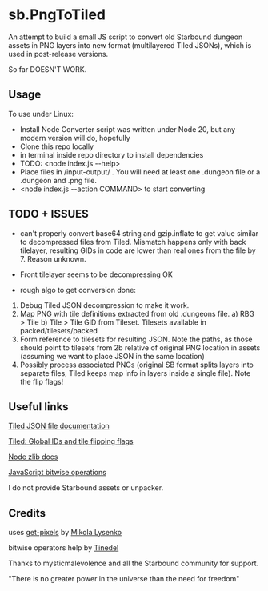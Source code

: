 # sb.PngToTiled

An attempt to build a small JS script to convert old Starbound dungeon assets in PNG layers into new format (multilayered Tiled JSONs), which is used in post-release versions.

So far DOESN'T WORK.

## Usage

To use under Linux:
- Install Node
Converter script was written under Node 20, but any modern version will do, hopefully
- Clone this repo locally
- <npm install> in terminal inside repo directory to install dependencies
- TODO: <node index.js --help> 
- Place files in /input-output/ . You will need at least one .dungeon file or a .dungeon and .png file.
- <node index.js --action COMMAND> to start converting

## TODO + ISSUES
- can't properly convert base64 string and gzip.inflate to get value similar to decompressed files from Tiled. Mismatch happens only with back tilelayer, resulting GIDs in code are lower than real ones from the file by 7. Reason unknown.
- Front tilelayer seems to be decompressing OK

- rough algo to get conversion done:
1. Debug Tiled JSON decompression to make it work.
2. Map PNG with tile definitions extracted from old .dungeons file. 
a) RBG > Tile
b) Tile > Tile GID from Tileset. Tilesets available in packed/tilesets/packed
3. Form reference to tilesets for resulting JSON. Note the paths, as those should point to tilesets from 2b relative of original PNG location in assets (assuming we want to place JSON in the same location)
4. Possibly process associated PNGs (original SB format splits layers into separate files, Tiled keeps map info in layers inside a single file). Note the flip flags!

## Useful links

[Tiled JSON file documentation](https://doc.mapeditor.org/en/latest/reference/json-map-format)

[Tiled: Global IDs and tile flipping flags](https://doc.mapeditor.org/en/latest/reference/global-tile-ids/)

[Node zlib docs](https://nodejs.org/api/zlib.html#class-zlibinflate)

[JavaScript bitwise operations](https://www.w3schools.com/js/js_bitwise.asp)

I do not provide Starbound assets or unpacker.

## Credits

uses [get-pixels](https://www.npmjs.com/package/get-pixels) by [Mikola Lysenko](https://github.com/mikolalysenko)

bitwise operators help by [Tinedel](https://github.com/tinedel)

Thanks to mysticmalevolence and all the Starbound community for support.

"There is no greater power in the universe than the need for freedom"
